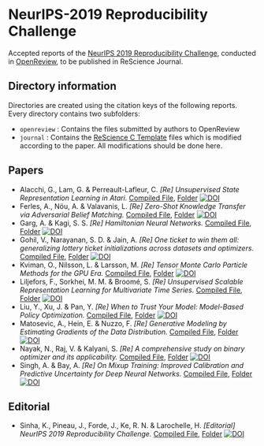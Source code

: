 # NeurIPS-2019 Reproducibility Challenge

Accepted reports of the [NeurIPS 2019 Reproducibility Challenge](https://reproducibility-challenge.github.io/neurips2019/), conducted in [OpenReview](https://openreview.net/group?id=NeurIPS.cc/2019/Reproducibility_Challenge), to be published in ReScience Journal.

## Directory information

Directories are created using the citation keys of the following reports. Every directory contains two subfolders:

- `openreview` : Contains the files submitted by authors to OpenReview
- `journal` : Contains the [ReScience C Template](https://github.com/ReScience/template) files which is modified according to the paper. All modifications should be done here.

## Papers

- Alacchi, G., Lam, G. & Perreault-Lafleur, C. _[Re] Unsupervised State Representation Learning in Atari._ [Compiled File](https://github.com/ReScience/NeurIPS-2019/blob/master/alacchiReUnsupervisedState/journal/article.pdf), [Folder](https://github.com/ReScience/NeurIPS-2019/tree/master/alacchiReUnsupervisedState) [![DOI](https://zenodo.org/badge/DOI/10.5281/zenodo.3818625.svg)](https://doi.org/10.5281/zenodo.3818625)
- Ferles, A., Nöu, A. & Valavanis, L. _[Re] Zero-Shot Knowledge Transfer via Adversarial Belief Matching._ [Compiled File](https://github.com/ReScience/NeurIPS-2019/blob/master/ferlesReZeroShotKnowledge/journal/article.pdf), [Folder](https://github.com/ReScience/NeurIPS-2019/blob/master/ferlesReZeroShotKnowledge) [![DOI](https://zenodo.org/badge/DOI/10.5281/zenodo.3818623.svg)](https://doi.org/10.5281/zenodo.3818623)
- Garg, A. & Kagi, S. S. _[Re] Hamiltonian Neural Networks._ [Compiled File](https://github.com/ReScience/NeurIPS-2019/blob/master/gargReHamiltonianNeural/journal/article.pdf), [Folder](https://github.com/ReScience/NeurIPS-2019/blob/master/gargReHamiltonianNeural) [![DOI](https://zenodo.org/badge/DOI/10.5281/zenodo.3818621.svg)](https://doi.org/10.5281/zenodo.3818621)
- Gohil, V., Narayanan, S. D. & Jain, A. _[Re] One ticket to win them all: generalizing lottery ticket initializations across datasets and optimizers._ [Compiled File](https://github.com/ReScience/NeurIPS-2019/blob/master/gohilReOneTicket/journal/article.pdf), [Folder](https://github.com/ReScience/NeurIPS-2019/blob/master/gohilReOneTicket) [![DOI](https://zenodo.org/badge/DOI/10.5281/zenodo.3818619.svg)](https://doi.org/10.5281/zenodo.3818619)
- Kviman, O., Nilsson, L. & Larsson, M. _[Re] Tensor Monte Carlo Particle Methods for the GPU Era._ [Compiled File](https://github.com/ReScience/NeurIPS-2019/blob/master/kvimanReTensorMonte/journal/article.pdf), [Folder](https://github.com/ReScience/NeurIPS-2019/blob/master/kvimanReTensorMonte) [![DOI](https://zenodo.org/badge/DOI/10.5281/zenodo.3818617.svg)](https://doi.org/10.5281/zenodo.3818617)
- Liljefors, F., Sorkhei, M. M. & Broomé, S. _[Re] Unsupervised Scalable Representation Learning for Multivariate Time Series._ [Compiled File](https://github.com/ReScience/NeurIPS-2019/blob/master/liljeforsReUnsupervisedScalable/journal/article.pdf), [Folder](https://github.com/ReScience/NeurIPS-2019/blob/master/liljeforsReUnsupervisedScalable) [![DOI](https://zenodo.org/badge/DOI/10.5281/zenodo.3818613.svg)](https://doi.org/10.5281/zenodo.3818613)
- Liu, Y., Xu, J. & Pan, Y. _[Re] When to Trust Your Model: Model-Based Policy Optimization._ [Compiled File](https://github.com/ReScience/NeurIPS-2019/blob/master/liuReWhenTrust/journal/article.pdf), [Folder](https://github.com/ReScience/NeurIPS-2019/blob/master/liuReWhenTrust/) [![DOI](https://zenodo.org/badge/DOI/10.5281/zenodo.3818611.svg)](https://doi.org/10.5281/zenodo.3818611)
- Matosevic, A., Hein, E. & Nuzzo, F. _[Re] Generative Modeling by Estimating Gradients of the Data Distribution._ [Compiled File](https://github.com/ReScience/NeurIPS-2019/blob/master/matosevicReGenerativeModeling/journal/article.pdf), [Folder](https://github.com/ReScience/NeurIPS-2019/blob/master/matosevicReGenerativeModeling) [![DOI](https://zenodo.org/badge/DOI/10.5281/zenodo.3818609.svg)](https://doi.org/10.5281/zenodo.3818609)
- Nayak, N., Raj, V. & Kalyani, S. _[Re] A comprehensive study on binary optimizer and its applicability._ [Compiled File](https://github.com/ReScience/NeurIPS-2019/blob/master/nayakReComprehensiveStudy/journal/article.pdf), [Folder](https://github.com/ReScience/NeurIPS-2019/blob/master/nayakReComprehensiveStudy/) [![DOI](https://zenodo.org/badge/DOI/10.5281/zenodo.3818607.svg)](https://doi.org/10.5281/zenodo.3818607)
- Singh, A. & Bay, A. _[Re] On Mixup Training: Improved Calibration and Predictive Uncertainty for Deep Neural Networks._ [Compiled File](https://github.com/ReScience/NeurIPS-2019/blob/master/singhReMixupTraining/journal/article.pdf), [Folder](https://github.com/ReScience/NeurIPS-2019/blob/master/singhReMixupTraining) [![DOI](https://zenodo.org/badge/DOI/10.5281/zenodo.3818605.svg)](https://doi.org/10.5281/zenodo.3818605)



## Editorial

- Sinha, K., Pineau, J., Forde, J., Ke, R. N. & Larochelle, H. _[Editorial] NeurIPS 2019 Reproducibility Challenge._ [Compiled File](https://github.com/ReScience/NeurIPS-2019/blob/master/editorial/article.pdf), [Folder](https://github.com/ReScience/NeurIPS-2019/blob/master/editorial) [![DOI](https://zenodo.org/badge/DOI/10.5281/zenodo.3818627.svg)](https://doi.org/10.5281/zenodo.3818627)



